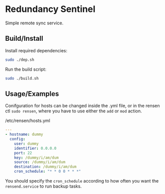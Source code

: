 # Redundancy Sentinel

Simple remote sync service.

## Build/Install

Install required dependencies:     
```bash
sudo ./dep.sh
```

Run the build script:     
```bash
sudo ./build.sh
```



## Usage/Examples

Conifguration for hosts can be changed inside the .yml file, or in the rensen ctl `sudo rensen`, where you have to use either the `add` or `mod` action.

/etc/rensen/hosts.yml 
```yaml
---
- hostname: dummy
  config: 
    user: dummy 
    identifier: 0.0.0.0
    port: 22
    key: /dummy/i/am/dum
    source: /dummy/i/am/dum
    destination: /dummy/i/am/dum
    cron_schedule: "* * 0 0 * * *"
```

You should specify the `cron_schedule` according to how often you want the `rensend.service` to run backup tasks.   
